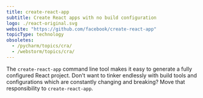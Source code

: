 ```yaml
---
title: create-react-app
subtitle: Create React apps with no build configuration
logo: ./react-original.svg
website: "https://github.com/facebook/create-react-app"
topicType: technology
obsoletes:
  - /pycharm/topics/cra/
  - /webstorm/topics/cra/
---
```


The `create-react-app` command line tool makes it easy to generate
a fully configured React project. Don't want to tinker endlessly with
build tools and configurations which are constantly changing and breaking? Move
that responsibility to `create-react-app`.
